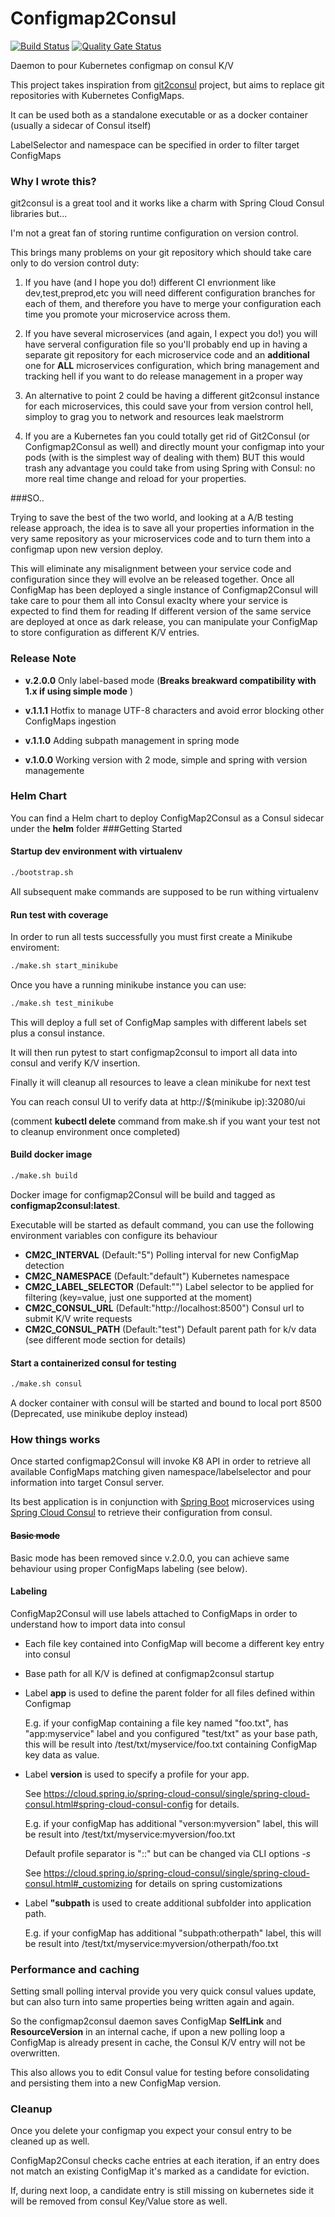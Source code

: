 Configmap2Consul
===================

[![Build Status](https://travis-ci.org/aroundthecode/configmap2consul.svg?branch=develop)](https://travis-ci.org/aroundthecode/configmap2consul)
[![Quality Gate Status](https://sonarcloud.io/api/project_badges/measure?project=aroundthecode_configmap2consul&metric=alert_status)](https://sonarcloud.io/dashboard?id=aroundthecode_configmap2consul)


Daemon to pour Kubernetes configmap on consul K/V

This project takes inspiration from [git2consul](https://github.com/breser/git2consul) project, but aims to replace git repositories with Kubernetes ConfigMaps.

It can be used both as a standalone executable or as a docker container (usually a sidecar of Consul itself)

LabelSelector and namespace can be specified in order to filter target ConfigMaps

### Why I wrote this?
git2consul is a great tool and it works like a charm with Spring Cloud Consul libraries but...

I'm not a great fan of storing runtime configuration on version control. 

This brings many problems on your git repository which should take care only to do version control duty:

1) If you have (and I hope you do!) different CI envrionment like dev,test,preprod,etc you will need different configuration branches for each of them, and therefore you have to merge your configuration each time you promote your microservice across them.

2) If you have several microservices (and again, I expect you do!) you will have serveral configuration file so you'll probably end up in having a separate git repository for each microservice code and an **additional** one for **ALL** microservices configuration, which bring management and tracking hell if you want to do release management in a proper way

3) An alternative to point 2 could be having a different git2consul instance for each microservices, this could save your from version control hell, simploy to grag you to network and resources leak maelstrorm

4) If you are a Kubernetes fan you could totally get rid of Git2Consul (or Configmap2Consul as well) and directly mount your configmap into your pods (with is the simplest way of dealing with them) BUT this would trash any advantage you could take from using Spring with Consul: no more real time change and reload for your properties.

###SO..

Trying to save the best of the two world, and looking at a A/B testing release approach, the idea is to save all your properties information in the very same repository as your microservices code and to turn them into a configmap upon new version deploy.

This will eliminate any misalignment between your service code and configuration since they will evolve an be released together.
Once all ConfigMap has been deployed a single instance of Configmap2Consul will take care to pour them all into Consul exaclty where your service is expected to find them for reading
If different version of the same service are deployed at once as dark release, you can manipulate your ConfigMap to store configuration as different K/V entries.

### Release Note

* **v.2.0.0** Only label-based mode (**Breaks breakward compatibility with 1.x if using simple mode** ) 

* **v.1.1.1** Hotfix to manage UTF-8 characters and avoid error blocking other ConfigMaps ingestion

* **v.1.1.0** Adding subpath management in spring mode

* **v.1.0.0** Working version with 2 mode, simple and spring with version managemente

### Helm Chart
You can find a Helm chart to deploy ConfigMap2Consul as a Consul sidecar under the **helm** folder
###Getting Started

#### Startup dev environment with virtualenv
```bash
./bootstrap.sh
```
All subsequent make commands are supposed to be run withing virtualenv

#### Run test with coverage

In order to run all tests successfully you must first create a Minikube enviroment:

```bash
./make.sh start_minikube
```

Once you have a running minikube instance you can use:

```bash
./make.sh test_minikube
```

This will deploy a full set of ConfigMap samples with different labels set plus a consul instance.

It will then run pytest to start configmap2consul to import all data into consul and verify K/V insertion.

Finally it will cleanup all resources to leave a clean minikube for next test

You can reach consul UI to verify data at http://$(minikube ip):32080/ui

(comment **kubectl delete** command from make.sh if you want your test not to cleanup environment once completed)


#### Build docker image

```bash
./make.sh build
```

Docker image for configmap2Consul will be build and tagged as **configmap2consul:latest**.

Executable will be started as default command, you can use the following environment variables con configure its behaviour 

* **CM2C_INTERVAL** (Default:"5") Polling interval for new ConfigMap detection
* **CM2C_NAMESPACE** (Default:"default") Kubernetes namespace
* **CM2C_LABEL_SELECTOR** (Default:"") Label selector to be applied for filtering (key=value, just one supported at the moment)
* **CM2C_CONSUL_URL** (Default:"http://localhost:8500") Consul url to submit K/V write requests
* **CM2C_CONSUL_PATH** (Default:"test") Default parent path for k/v data (see different mode section for details)

#### Start a containerized consul for testing

```bash
./make.sh consul
```
A docker container with consul will be started and bound to local port 8500
(Deprecated, use minikube deploy instead)


### How things works
Once started configmap2Consul will invoke K8 API in order to retrieve all available ConfigMaps matching given namespace/labelselector and pour information into target Consul server. 

Its best application is in conjunction with [Spring Boot](https://spring.io/projects/spring-boot) microservices using [Spring Cloud Consul](https://spring.io/projects/spring-cloud-consul) to retrieve their configuration from consul.


#### ~~Basic mode~~

Basic mode has been removed since v.2.0.0, you can achieve same behaviour using proper ConfigMaps labeling (see below).

#### Labeling

ConfigMap2Consul will use labels attached to ConfigMaps in order to understand how to import data into consul

* Each file key contained into ConfigMap will become a different key entry into consul

* Base path for all K/V is defined at configmap2consul startup

* Label **app** is used to define the parent folder for all files defined within Configmap 

  E.g. if your configMap containing a file key named "foo.txt", has "app:myservice" label and you configured "test/txt" as your base path, this will be result into /test/txt/myservice/foo.txt containing ConfigMap key data as value.

* Label **version** is used to specify a profile for your app. 
  
  See https://cloud.spring.io/spring-cloud-consul/single/spring-cloud-consul.html#spring-cloud-consul-config for details.
  
  E.g. if your configMap has additional "verson:myversion" label, this will be result into /test/txt/myservice:myversion/foo.txt

  Default profile separator is "::" but can be changed via CLI options *-s* 

  See https://cloud.spring.io/spring-cloud-consul/single/spring-cloud-consul.html#_customizing for details on spring customizations

* Label **"subpath** is used to create additional subfolder into application path.

  E.g. if your configMap has additional "subpath:otherpath" label, this will be result into /test/txt/myservice:myversion/otherpath/foo.txt
    

### Performance and caching
Setting small polling interval provide you very quick consul values update, but can also turn into same properties being written again and again.

So the configmap2consul daemon saves ConfigMap **SelfLink** and **ResourceVersion** in an internal cache, if upon a new polling loop a ConfigMap is already present in cache, the Consul K/V entry will not be overwritten.

This also allows you to edit Consul value for testing before consolidating and persisting them into a new ConfigMap version.

### Cleanup
Once you delete your configmap you expect your consul entry to be cleaned up as well.

ConfigMap2Consul checks cache entries at each iteration, if an entry does not match an existing ConfigMap it's marked as a candidate for eviction. 

If, during next loop, a candidate entry is still missing on kubernetes side it will be removed from consul Key/Value store as well. 